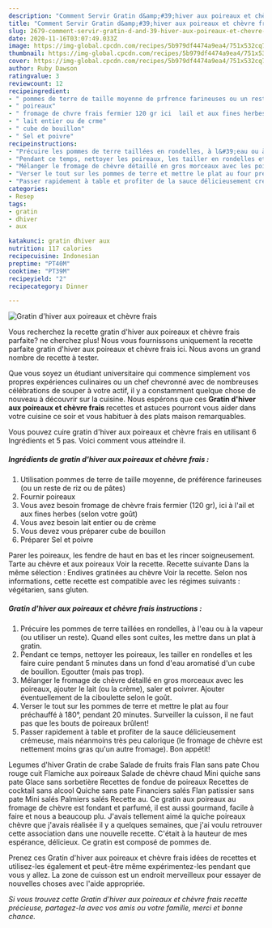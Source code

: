 ```yaml
---
description: "Comment Servir Gratin d&amp;#39;hiver aux poireaux et chèvre frais"
title: "Comment Servir Gratin d&amp;#39;hiver aux poireaux et chèvre frais"
slug: 2679-comment-servir-gratin-d-and-39-hiver-aux-poireaux-et-chevre-frais
date: 2020-11-16T03:07:49.033Z
image: https://img-global.cpcdn.com/recipes/5b979df4474a9ea4/751x532cq70/gratin-dhiver-aux-poireaux-et-chevre-frais-photo-principale-de-la-recette.jpg
thumbnail: https://img-global.cpcdn.com/recipes/5b979df4474a9ea4/751x532cq70/gratin-dhiver-aux-poireaux-et-chevre-frais-photo-principale-de-la-recette.jpg
cover: https://img-global.cpcdn.com/recipes/5b979df4474a9ea4/751x532cq70/gratin-dhiver-aux-poireaux-et-chevre-frais-photo-principale-de-la-recette.jpg
author: Ruby Dawson
ratingvalue: 3
reviewcount: 12
recipeingredient:
- " pommes de terre de taille moyenne de prfrence farineuses ou un reste de riz ou de ptes"
- " poireaux"
- " fromage de chvre frais fermier 120 gr ici  lail et aux fines herbes selon votre got"
- " lait entier ou de crme"
- " cube de bouillon"
- " Sel et poivre"
recipeinstructions:
- "Précuire les pommes de terre taillées en rondelles, à l&#39;eau ou à la vapeur (ou utiliser un reste). Quand elles sont cuites, les mettre dans un plat à gratin."
- "Pendant ce temps, nettoyer les poireaux, les tailler en rondelles et les faire cuire pendant 5 minutes dans un fond d&#39;eau aromatisé d&#39;un cube de bouillon. Egoutter (mais pas trop)."
- "Mélanger le fromage de chèvre détaillé en gros morceaux avec les poireaux, ajouter le lait (ou la crème), saler et poivrer. Ajouter éventuellement de la ciboulette selon le goût."
- "Verser le tout sur les pommes de terre et mettre le plat au four préchauffé à 180°, pendant 20 minutes. Surveiller la cuisson, il ne faut pas que les bouts de poireaux brûlent!"
- "Passer rapidement à table et profiter de la sauce délicieusement crémeuse, mais néanmoins très peu calorique (le fromage de chèvre est nettement moins gras qu&#39;un autre fromage). Bon appétit!"
categories:
- Resep
tags:
- gratin
- dhiver
- aux

katakunci: gratin dhiver aux 
nutrition: 117 calories
recipecuisine: Indonesian
preptime: "PT40M"
cooktime: "PT39M"
recipeyield: "2"
recipecategory: Dinner

---
```



![Gratin d&#39;hiver aux poireaux et chèvre frais](https://img-global.cpcdn.com/recipes/5b979df4474a9ea4/751x532cq70/gratin-dhiver-aux-poireaux-et-chevre-frais-photo-principale-de-la-recette.jpg)

Vous recherchez la recette gratin d&#39;hiver aux poireaux et chèvre frais parfaite? ne cherchez plus! Nous vous fournissons uniquement la recette parfaite gratin d&#39;hiver aux poireaux et chèvre frais ici. Nous avons un grand nombre de recette à tester.

Que vous soyez un étudiant universitaire qui commence simplement vos propres expériences culinaires ou un chef chevronné avec de nombreuses célébrations de souper à votre actif, il y a constamment quelque chose de nouveau à découvrir sur la cuisine. Nous espérons que ces <strong> Gratin d&#39;hiver aux poireaux et chèvre frais </strong> recettes et astuces pourront vous aider dans votre cuisine ce soir et vous habituer à des plats maison remarquables.

<!--inarticleads1-->

Vous pouvez cuire gratin d&#39;hiver aux poireaux et chèvre frais en utilisant 6 Ingrédients et 5 pas. Voici comment vous atteindre il.

##### Ingrédients de gratin d&#39;hiver aux poireaux et chèvre frais :

1. Utilisation  pommes de terre de taille moyenne, de préférence farineuses (ou un reste de riz ou de pâtes)
1. Fournir  poireaux
1. Vous avez besoin  fromage de chèvre frais fermier (120 gr), ici à l&#39;ail et aux fines herbes (selon votre goût)
1. Vous avez besoin  lait entier ou de crème
1. Vous devez vous préparer  cube de bouillon
1. Préparer  Sel et poivre


Parer les poireaux, les fendre de haut en bas et les rincer soigneusement. Tarte au chèvre et aux poireaux Voir la recette. Recette suivante Dans la même sélection : Endives gratinées au chèvre Voir la recette. Selon nos informations, cette recette est compatible avec les régimes suivants : végétarien, sans gluten. 

<!--inarticleads2-->

##### Gratin d&#39;hiver aux poireaux et chèvre frais instructions :

1. Précuire les pommes de terre taillées en rondelles, à l&#39;eau ou à la vapeur (ou utiliser un reste). Quand elles sont cuites, les mettre dans un plat à gratin.
1. Pendant ce temps, nettoyer les poireaux, les tailler en rondelles et les faire cuire pendant 5 minutes dans un fond d&#39;eau aromatisé d&#39;un cube de bouillon. Egoutter (mais pas trop).
1. Mélanger le fromage de chèvre détaillé en gros morceaux avec les poireaux, ajouter le lait (ou la crème), saler et poivrer. Ajouter éventuellement de la ciboulette selon le goût.
1. Verser le tout sur les pommes de terre et mettre le plat au four préchauffé à 180°, pendant 20 minutes. Surveiller la cuisson, il ne faut pas que les bouts de poireaux brûlent!
1. Passer rapidement à table et profiter de la sauce délicieusement crémeuse, mais néanmoins très peu calorique (le fromage de chèvre est nettement moins gras qu&#39;un autre fromage). Bon appétit!


Legumes d&#39;hiver Gratin de crabe Salade de fruits frais Flan sans pate Chou rouge cuit Flamiche aux poireaux Salade de chèvre chaud Mini quiche sans pate Glace sans sorbetière Recettes de fondue de poireaux Recettes de cocktail sans alcool Quiche sans pate Financiers salés Flan patissier sans pate Mini salés Palmiers salés Recette au. Ce gratin aux poireaux au fromage de chèvre est fondant et parfumé, il est aussi gourmand, facile à faire et nous a beaucoup plu. J&#39;avais tellement aimé la quiche poireaux chèvre que j&#39;avais réalisée il y a quelques semaines, que j&#39;ai voulu retrouver cette association dans une nouvelle recette. C&#39;était à la hauteur de mes espérance, délicieux. Ce gratin est composé de pommes de. 

<!--inarticleads1-->

<p>
Prenez ces Gratin d&#39;hiver aux poireaux et chèvre frais idées de recettes et utilisez-les également et peut-être même expérimentez-les pendant que vous y allez. La zone de cuisson est un endroit merveilleux pour essayer de nouvelles choses avec l'aide appropriée.
</p>

<p>
<i>Si vous trouvez cette Gratin d&#39;hiver aux poireaux et chèvre frais recette précieuse, partagez-la avec vos amis ou votre famille, merci et bonne chance.</i>
</p>
